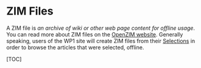 # ZIM Files

A ZIM file is _an archive of wiki or other web page content for offline usage_.
You can read more about ZIM files on the [OpenZIM website](https://wiki.openzim.org/wiki/OpenZIM). Generally speaking, users of the WP1 site will create ZIM files from their [Selections](selections.md) in order to browse the articles that were selected, offline.

[TOC]
